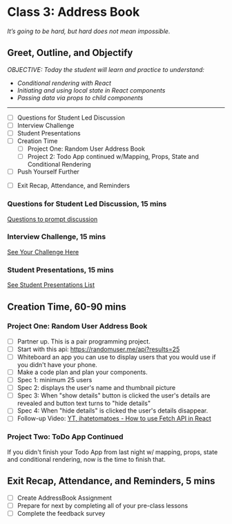 # Class 3: Address Book

<!-- ! HIDE FROM STUDENT; INSTRUCTOR ONLY CONTENT -->
<!-- ## Instructor Only Content - HIDE FROM STUDENTS -->
<!-- cp workspace/resources/classOutlineTemplate.md docs/module- -->

<!-- # Class 3 Instructor Notes

## SETTING EXPECTATIONS

Setting expectations may be the most fundamental practice an instructor can do for their students. By setting expectations of when assignments are due, how the student is expected to study, how the student is expected to participate in class, and what they are expected to learn, students will feel safe and secure because they have a leader that has set the boundaries for their learning experience.

This may seem dogmatic or even militaristic but, in truth, you are the leader of the class. You are the one with the knowledge and they will default to you and trust in you because you have the knowledge. Don’t assume because the students paid their money and are “adults” that they will just create a perfect learning environment that is conducive to all learners and their learning styles. No, you must be the leader. When you commit to taking on the role of leader you can set the stage for expectations and success for all of your students, not just the few that speak out.

## How to Set Expectations

Do it from the beginning. There is a natural flow that happens with all classes: the uneasy introductions phase, the slow to mingle phase, the confident/chaotic cacophony phase (you chose), to the bittersweet farewell phase. The group will evolve but you as the instructor can set the stage for positive evolution or negative evolution. By setting expectations from the beginning and upholding them throughout the course you will create a positive learning environment for positive group evolution and maximum student learning.

- [ ] Due on Sunday
 
 > There will be many assignments to turn in. By setting the due date for all assignments on the following Sunday they won’t miss a due date and not ask you about it either.

- [ ] Student-Focused & Student-Owned Learning.

  > You know as well as anyone that this technology constantly changes; your students must learn to learn on their own! If they don’t, they will not be successful in this field. This doesn’t mean you won’t be helping them along the way but it doesn’t mean you will try to “make up” for their lack of time spent in pre-class lessons. Teach your students that they must take the responsibility to read their textbook, reference documentation, complete practice problems, and watch the videos before they come into class.

- [ ] Follow-up.

  > Out of fear, students like to “suffer in silence” (struggle beyond a reasonable amount of time without asking for help). When they’re silent and look worried ask them:

    * [ ] What are the objectives of this project? Where is your code plan? 

    * [ ] What are you struggling with? What are you trying to accomplish?

    * [ ] Walk me through this app from the entry point to as far as you’ve made. -->

<!-- ! END INSTRUCTOR ONLY CONTENT -->

*It’s going to be hard, but hard does not mean impossible.*

## Greet, Outline, and Objectify

<!-- SMART: Specific, Measurable, Attainable, Relevant, and Timely. -->
<!-- https://examples.yourdictionary.com/well-written-examples-of-learning-objectives.html -->
  
*OBJECTIVE: Today the student will learn and practice to understand:*

* *Conditional rendering with React*
* *Initiating and using local state in React components*
* *Passing data via props to child components*

*****

- [ ] Questions for Student Led Discussion
- [ ] Interview Challenge
- [ ] Student Presentations
- [ ] Creation Time
    * [ ] Project One: Random User Address Book
    * [ ] Project 2: Todo App continued w/Mapping, Props, State and Conditional Rendering
- [ ] Push Yourself Further
<!-- - [ ] Interview Questions: Blog to Show You Know -->
- [ ] Exit Recap, Attendance, and Reminders

### Questions for Student Led Discussion, 15 mins
<!-- This section should be structured with the 5E model: https://lesley.edu/article/empowering-students-the-5e-model-explained -->

[Questions to prompt discussion](./../additionalResources/questionsForDiscussion/qfd-class-3.md)

### Interview Challenge, 15 mins
<!-- The last two E happen here: elaborate and evaluate  -->
<!-- this sections should have a challenge that can be solved with the skills they've learned since their last class. -->
<!-- ! HIDDEN CONTENT: INSTRUCTOR ONLY -->
[See Your Challenge Here](./../additionalResources/interviewChallenges.md)
<!-- ! END HIDDEN CONTENT: INSTRUCTOR ONLY -->

### Student Presentations, 15 mins

[See Student Presentations List](./../additionalResources/studentPresentations.md)

## Creation Time, 60-90 mins

### Project One: Random User Address Book

- [ ] Partner up. This is a pair programming project.
- [ ] Start with this api: https://randomuser.me/api?results=25
- [ ] Whiteboard an app you can use to display users that you would use if you didn't have your phone.
- [ ] Make a code plan and plan your components.
- [ ] Spec 1: minimum 25 users
- [ ] Spec 2: displays the user's name and thumbnail picture
- [ ] Spec 3: When "show details" button is clicked the user's details are revealed and button text turns to "hide details"
- [ ] Spec 4: When "hide details" is clicked the user's details disappear.
- [ ] Follow-up Video: [YT, ihatetomatoes - How to use Fetch API in React](https://youtu.be/aNMY0lrWZXU)

### Project Two: ToDo App Continued

If you didn't finish your Todo App from last night w/ mapping, props, state and conditional rendering, now is the time to finish that.

## Exit Recap, Attendance, and Reminders, 5 mins

- [ ] Create AddressBook Assignment
- [ ] Prepare for next by completing all of your pre-class lessons
- [ ] Complete the feedback survey

<!-- <iframe id="openedx-zollege" src="https://openedx.zollege.com/feedback" style="width: 100%; height: 500px; border: 0">Browser not compatible.</iframe>
<script src="https://openedx.zollege.com/assets/index.js" type="application/javascript"></script> -->


<!-- TODO Create 3 question exit questions -->

<!-- TODO INSERT Student Feedback From -->

<!-- TODO INSERT *HIDDEN* Instructor Feedback Form -->

<!-- 
height/width = 1.777 ---- width="655" height="368"
cp workspace/resources/classOutlineTemplate.md docs/module-
 -->